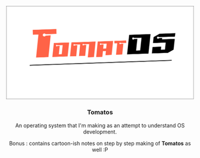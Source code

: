 ![LOGO](https://github.com/a-y-u-s-h/screenshots/blob/gh-pages/tomatos/logo.png)

<h3 align="center">Tomatos</h3>
<p align="center">An operating system that I'm making as an attempt to understand OS development.</p>
<p align="center">Bonus : contains cartoon-ish notes on step by step making of <b>Tomatos</b> as well :P </p>
